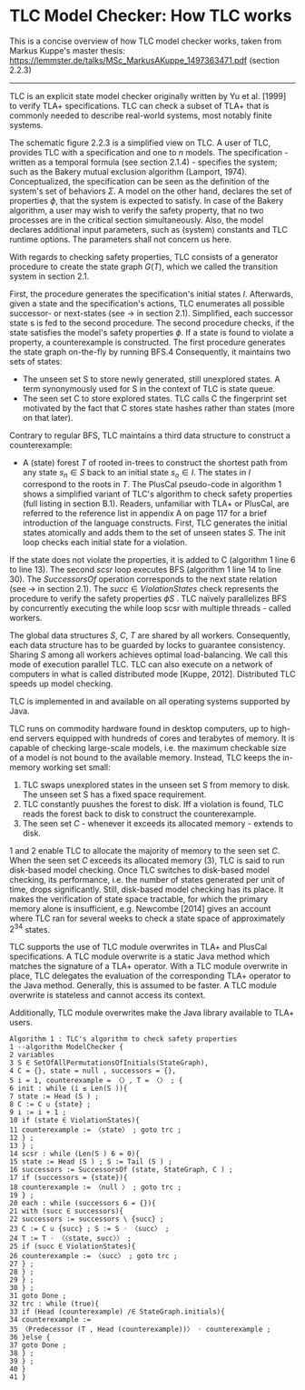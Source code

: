 # TLC Model Checker: How TLC works
This is a concise overview of how TLC model checker works, taken from Markus Kuppe's master thesis: https://lemmster.de/talks/MSc_MarkusAKuppe_1497363471.pdf (section 2.2.3)

---
TLC is an explicit state model checker originally written by Yu et al. [1999] to verify TLA+ specifications. TLC can check a subset of TLA+ that is commonly needed to describe real-world systems, most notably finite systems.

The schematic figure 2.2.3 is a simplified view on TLC. A user of TLC, provides TLC
with a specification and one to $n$ models. The specification - written as a temporal formula (see section 2.1.4) - specifies the system; such as the Bakery mutual exclusion algorithm (Lamport, 1974). Conceptualized, the specification can be seen as the definition of the system's set of behaviors $\Sigma$. A model on the other hand, declares the set of properties $\phi$, that the system is expected to satisfy. In case of the Bakery algorithm, a user may wish to verify the safety property, that no two processes are in the critical section simultaneously. Also, the model declares additional input parameters, such as (system) constants and TLC runtime options. The parameters shall not concern us here.

With regards to checking safety properties, TLC consists of a generator procedure to
create the state graph $G(T)$, which we called the transition system in section 2.1. 

First, the procedure generates the specification's initial states $I$. Afterwards, given a state and the specification's actions, TLC enumerates all possible successor- or next-states (see $\rightarrow$ in section 2.1). Simplified, each successor state s is fed to the second procedure. The second procedure checks, if the state satisfies the model's safety properties $\phi$. If a state is found to violate a property, a counterexample is constructed.
The first procedure generates the state graph on-the-fly by running BFS.4 Consequently, it maintains two sets of states:
* The unseen set S to store newly generated, still unexplored states. A term synonymously used for S in the context of TLC is state queue.
* The seen set C to store explored states. TLC calls C the fingerprint set motivated by the fact that C stores state hashes rather than states (more on that later).

Contrary to regular BFS, TLC maintains a third data structure to construct a counterexample:
* A (state) forest $T$ of rooted in-trees to construct the shortest path from any state $s_n \in S$ back to an initial state $s_o \in I$. The states in $I$ correspond to the roots in $T$.
The PlusCal pseudo-code in algorithm 1 shows a simplified variant of TLC's algorithm to check safety properties (full listing in section B.1). Readers, unfamiliar with TLA+ or PlusCal, are referred to the reference list in appendix A on page 117 for a brief introduction of the language constructs. First, TLC generates the initial states atomically and adds them to the set of unseen states $S$. The init loop checks each initial state for a violation. 

If the state does not violate the properties, it is added to C (algorithm 1 line 6 to line 13). The second $scsr$ loop executes BFS (algorithm 1 line 14 to line 30). The $SuccessorsOf$ operation corresponds to the next state relation (see → in section 2.1). The $succ \in ViolationStates$ check represents the procedure to verify the safety properties $\phi S$ .
TLC naïvely parallelizes BFS by concurrently executing the while loop scsr with multiple threads - called workers.

The global data structures $S$, $C$, $T$ are shared by all
workers. Consequently, each data structure has to be guarded by locks to guarantee consistency. Sharing $S$ among all workers achieves optimal load-balancing. We call this mode of execution parallel TLC. TLC can also execute on a network of computers
in what is called distributed mode [Kuppe, 2012]. Distributed TLC speeds up model checking.

TLC is implemented in and available on all operating systems supported by Java.

TLC runs on commodity hardware found in desktop computers, up to high-end servers equipped with hundreds of cores and terabytes of memory. It is capable of checking large-scale models, i.e. the maximum checkable size of a model is not bound to the available memory. Instead, TLC keeps the in-memory working set small:

1. TLC swaps unexplored states in the unseen set S from memory to disk. The unseen set S has a fixed space requirement.
2. TLC constantly puushes the forest to disk. Iff a violation is found, TLC reads the forest back to disk to construct the counterexample.
3. The seen set $C$ - whenever it exceeds its allocated memory - extends to disk.

1 and 2 enable TLC to allocate the majority of memory to the seen set $C$. When the seen set $C$ exceeds its allocated memory (3), TLC is said to run disk-based model checking. Once TLC switches to disk-based model checking, its performance, i.e. the number of states generated per unit of time, drops significantly. Still, disk-based model checking has its place. It makes the verification of state space tractable, for which the primary memory alone is insufficient, e.g. Newcombe [2014] gives an account where TLC ran for several weeks to check a state space of approximately $2^{34}$ states.

TLC supports the use of TLC module overwrites in TLA+ and PlusCal specifications. A TLC module overwrite is a static Java method which matches the signature of a TLA+ operator. With a TLC module overwrite in place, TLC delegates the evaluation of the corresponding TLA+ operator to the Java method. Generally, this is assumed to be faster. A TLC module overwrite is stateless and cannot access its context. 

Additionally, TLC module overwrites make the Java library available to TLA+ users.

```
Algorithm 1 : TLC's algorithm to check safety properties
1 --algorithm ModelChecker {
2 variables
3 S ∈ SetOfAllPermutationsOfInitials(StateGraph),
4 C = {}, state = null , successors = {},
5 i = 1, counterexample = 〈〉, T = 〈〉 ; {
6 init : while (i ≤ Len(S )){
7 state := Head (S ) ;
8 C := C ∪ {state} ;
9 i := i + 1 ;
10 if (state ∈ ViolationStates){
11 counterexample := 〈state〉 ; goto trc ;
12 } ;
13 } ;
14 scsr : while (Len(S ) 6 = 0){
15 state := Head (S ) ; S := Tail (S ) ;
16 successors := SuccessorsOf (state, StateGraph, C ) ;
17 if (successors = {state}){
18 counterexample := 〈null 〉 ; goto trc ;
19 } ;
20 each : while (successors 6 = {}){
21 with (succ ∈ successors){
22 successors := successors \ {succ} ;
23 C := C ∪ {succ} ; S := S ◦ 〈succ〉 ;
24 T := T ◦ 〈〈state, succ〉〉 ;
25 if (succ ∈ ViolationStates){
26 counterexample := 〈succ〉 ; goto trc ;
27 } ;
28 } ;
29 } ;
30 } ;
31 goto Done ;
32 trc : while (true){
33 if (Head (counterexample) /∈ StateGraph.initials){
34 counterexample :=
35 〈Predecessor (T , Head (counterexample))〉 ◦ counterexample ;
36 }else {
37 goto Done ;
38 } ;
39 } ;
40 }
41 }
```
